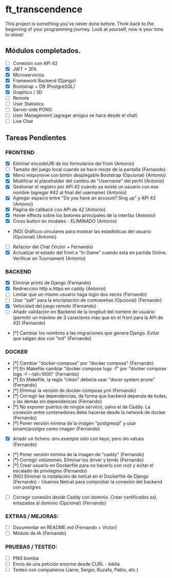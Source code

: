 # ft_transcendence
This project is something you've never done before. Think back to the beginning of your programming journey. Look at yourself, now is your time to shine!

## Módulos completados.
- [ ] Conexión con API 42
- [X] JWT + 2FA
- [X] Microservicios
- [X] Framework Backend (Django)
- [X] Bootstrap + DB (PostgreSQL)
- [X] Graphics / 3D
- [ ] Remote
- [ ] User Statistics
- [ ] Server-side PONG
- [ ] User Management (agregar amigos se hace desde el chat)
- [ ] Live Chat

## Tareas Pendientes

### FRONTEND
- [X] Eliminar encodeURI de los formularios del front {Antonio}
- [ ] Tamaño del juego local cuando se hace resize de la pantalla {Fernando}
- [X] Menú responsive con botón desplegable Bootstrap (Opcional) {Antonio}
- [X] Modificar el placeholder del cambio de "Username" del perfil {Antonio}
- [X] Gestionar el registro por API 42 cuando ya existe un usuario con ese nombre (agregar #42 al final del username) {Antonio}
- [X] Agregar espacio entre "Do you have an account? Sing up" y API 42 {Antonio}
- [X] Página de callback con API de 42 {Antonio}
- [X] Hover effects sobre los botones principales de la interfaz {Antonio}
- [X] Cross button en modales - ELIMINADO {Antonio}
- [NO] Gráficos circulares para mostrar las estadísticas del usuario (Opcional) {Antonio}
- [ ] Refactor del Chat {Victor + Fernando}
- [X] Actualizar el estado del front a "In Game" cuando está en partida Online. Verificar en Tournament {Antonio}
### BACKEND
- [X] Eliminar prints de Django {Fernando}
- [X] Redirección http a https en caddy {Antonio}
- [ ] Limitar que un mismo usuario haga login dos veces {Fernando}
- [ ] Usar "salt" para la encriptación de contraseñas (Opcional) {Fernando}
- [X] Velocidad del juego remoto {Fernando}
- [ ] Añadir validación en Backend de la longitud del nombre de usuario (permitir un máximo de 3 caracteres más que en el front para la API de 42) {Fernando}
- [º] Cambiar los nombres a las migraciones que genera Django. Evitar que salgan dos con "init" {Fernando}
### DOCKER
- [º] Cambiar "docker-compose" por "docker compose" {Fernando}
- [º] En Makefile cambiar "docker compose logs -f" por "docker compose logs -f --tail=1000" {Fernando}
- [º] En Makefile, la regla "clean" debería usar "docer system prune" {Fernando}
- [º] Eliminar la versión de docker-compose.yml {Fernando}
- [º] Corregir las dependencias, de forma que backend dependa de todas, y las demás sin dependencias {Fernando}
- [º] No exponer puertos de ningún servicio, salvo el de Caddy. La conexión entre contenedores debe hacerse desde la network de docker {Fernando}
- [º] Poner versión mínima de la imagen "postgresql" y usar binami/postgre como imagen {Fernando}
- [X] Añadir un fichero .env.example sólo con keys, pero sin values {Fernando}
- [º] Poner versión mínima de la imagen de "caddy" {Fernando}
- [º] Corregir volúmenes. Eliminar los driver y binds {Fernando}
- [º] Crear usuario en Dockerfile para no hacerlo con root y evitar el escalado de privilegios {Fernando}
- [NO] Eliminar la instalación de netcat en el Dockerfile de Django {Fernando} - Usamos Netcat para comprobar la conexión del backend con postgres
- [ ] Corregir conexión desde Caddy con dominio. Crear certificados ssl, enlazados al dominio (Opcional) {Fernando}
### EXTRAS / MEJORAS:
- [ ] Documentar en README.md {Fernando + Victor}
- [ ] Módulo de IA {Fernando}
### PRUEBAS / TESTEO:
- [ ] PNG bomba
- [ ] Envío de una petición enorme desde CURL - biblia
- [ ] Testeo con compañeros (Jarre, Sergio, Ruzafa, Pablo, etc.)